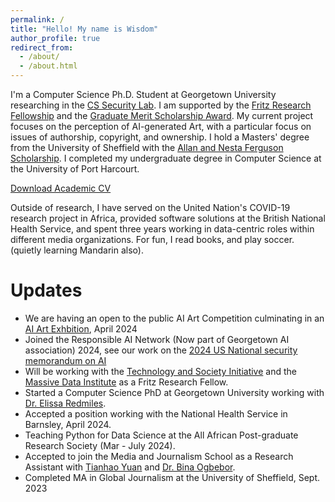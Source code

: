 ```yaml
---
permalink: /
title: "Hello! My name is Wisdom"
author_profile: true
redirect_from: 
  - /about/
  - /about.html
---
```


I'm a Computer Science Ph.D. Student at Georgetown University researching in the [CS Security Lab](https://seclab.cs.georgetown.edu/). I am supported by the [Fritz Research Fellowship](https://techandsociety.georgetown.edu/projects/fritz-family-fellows-program/) and the [Graduate Merit Scholarship Award](https://grad.georgetown.edu/financial-support/merit-based-financial-aid/). My current project focuses on the perception of AI-generated Art, with a particular focus on issues of authorship, copyright, and ownership. I hold a Masters' degree from the University of Sheffield with the [Allan and Nesta Ferguson Scholarship](https://www.sheffield.ac.uk/international/fees-and-funding/scholarships/postgraduate/ferguson). I completed my undergraduate degree in Computer Science at the University of Port Harcourt.

[Download Academic CV](https://drive.google.com/file/d/1LW84wVv-z-_Q6mzgcGNOWCg_t4ejCK3S/view?usp=sharing)

Outside of research, I have served on the United Nation's COVID-19 research project in Africa, provided software solutions at the British National Health Service, and spent three years working in data-centric roles within different media organizations. For fun, I read books, and play soccer. (quietly learning Mandarin also).


Updates
======
* We are having an open to the public AI Art Competition culminating in an [AI Art Exhbition](https://tes.georgetown.edu/announcements/prof-elissa-redmiles-co-organizes-juried-ai-art-competition-with-georgetown-art-computer-science-law/), April 2024
* Joined the Responsible AI Network (Now part of Georgetown AI association) 2024, see our work on the [2024 US National security memorandum on AI](https://georgetownsecuritystudiesreview.org/2024/11/04/the-2024-national-security-memorandum-on-ai-a-timeline-and-index-of-responsibilities/)
*  Will be working with the [Technology and Society Initiative](https://techandsociety.georgetown.edu/) and the [Massive Data Institute](https://mdi.georgetown.edu/) as a Fritz Research Fellow.
*  Started a Computer Science PhD at Georgetown University working with [Dr. Elissa Redmiles](https://elissaredmiles.com/).
*  Accepted a position working with the National Health Service in Barnsley, April 2024.
*  Teaching Python for Data Science at the All African Post-graduate Research Society (Mar - July 2024).
*  Accepted to join the Media and Journalism School as a Research Assistant with [Tianhao Yuan](https://www.linkedin.com/in/tianhao-yuan-460774283/) and [Dr. Bina Ogbebor](https://www.sheffield.ac.uk/journalism/people/academic/bina-ogbebor).
*  Completed MA in Global Journalism at the University of Sheffield, Sept. 2023
